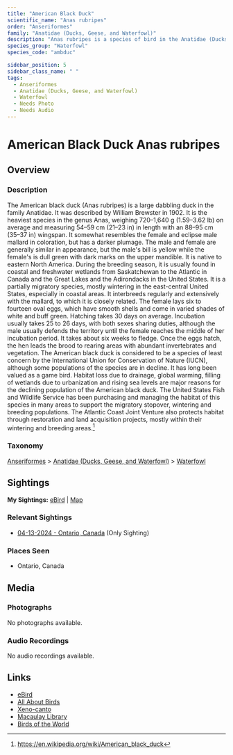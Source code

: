 ```yaml
---
title: "American Black Duck"
scientific_name: "Anas rubripes"
order: "Anseriformes"
family: "Anatidae (Ducks, Geese, and Waterfowl)"
description: "Anas rubripes is a species of bird in the Anatidae (Ducks, Geese, and Waterfowl) family. It has been observed 1 times."
species_group: "Waterfowl"
species_code: "ambduc"

sidebar_position: 5
sidebar_class_name: " "
tags: 
  - Anseriformes
  - Anatidae (Ducks, Geese, and Waterfowl)
  - Waterfowl
  - Needs Photo
  - Needs Audio
---
```


# American Black Duck <span className='sci_name'>Anas rubripes</span>

## Overview

### Description
The American black duck (Anas rubripes) is a large dabbling duck in the family Anatidae. It was described by William Brewster in 1902. It is the heaviest species in the genus Anas, weighing 720–1,640 g (1.59–3.62 lb) on average and measuring 54–59 cm (21–23 in) in length with an 88–95 cm (35–37 in) wingspan. It somewhat resembles the female and eclipse male mallard in coloration, but has a darker plumage. The male and female are generally similar in appearance, but the male's bill is yellow while the female's is dull green with dark marks on the upper mandible. It is native to eastern North America. During the breeding season, it is usually found in coastal and freshwater wetlands from Saskatchewan to the Atlantic in Canada and the Great Lakes and the Adirondacks in the United States. It is a partially migratory species, mostly wintering in the east-central United States, especially in coastal areas.
It interbreeds regularly and extensively with the mallard, to which it is closely related. The female lays six to fourteen oval eggs, which have smooth shells and come in varied shades of white and buff green. Hatching takes 30 days on average. Incubation usually takes 25 to 26 days, with both sexes sharing duties, although the male usually defends the territory until the female reaches the middle of her incubation period. It takes about six weeks to fledge. Once the eggs hatch, the hen leads the brood to rearing areas with abundant invertebrates and vegetation.
The American black duck is considered to be a species of least concern by the International Union for Conservation of Nature (IUCN), although some populations of the species are in decline. It has long been valued as a game bird. Habitat loss due to drainage, global warming, filling of wetlands due to urbanization and rising sea levels are major reasons for the declining population of the American black duck. The United States Fish and Wildlife Service has been purchasing and managing the habitat of this species in many areas to support the migratory stopover, wintering and breeding populations. The Atlantic Coast Joint Venture also protects habitat through restoration and land acquisition projects, mostly within their wintering and breeding areas.[^1]

[^1]: https://en.wikipedia.org/wiki/American_black_duck

### Taxonomy
[Anseriformes](/tags/anseriformes) > [Anatidae (Ducks, Geese, and Waterfowl)](/tags/anatidae-ducks-geese-and-waterfowl) > [Waterfowl](/tags/waterfowl)


## Sightings

**My Sightings:** [eBird](https://ebird.org/lifelist?r=world&time=life&spp=ambduc) | [Map](/map?species_code=ambduc)

### Relevant Sightings

* [04-13-2024 - Ontario, Canada](https://ebird.org/checklist/S168448531) (Only Sighting)

### Places Seen

* Ontario, Canada



## Media
### Photographs
No photographs available.

### Audio Recordings
No audio recordings available.

## Links
* [eBird](https://ebird.org/species/ambduc) 
* [All About Birds](https://www.allaboutbirds.org/guide/ambduc) 
* [Xeno-canto](https://www.xeno-canto.org/species/anas-rubripes) 
* [Macaulay Library](https://search.macaulaylibrary.org/catalog?taxonCode=ambduc&sort=rating_rank_desc)
* [Birds of the World](https://birdsoftheworld.org/bow/species/ambduc)
